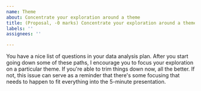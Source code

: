 ```yaml
---
name: Theme
about: Concentrate your exploration around a theme
title: (Proposal, -0 marks) Concentrate your exploration around a theme
labels: ''
assignees: ''

---
```


You have a nice list of questions in your data analysis plan. After you start going down some of these paths, I encourage you to focus your exploration on a particular theme. If you're able to trim things down now, all the better. If not, this issue can serve as a reminder that there's some focusing that needs to happen to fit everything into the 5-minute presentation.

